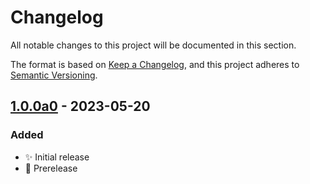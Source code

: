 # Changelog

All notable changes to this project will be documented in this section.

The format is based on
[Keep a Changelog](https://keepachangelog.com/en/1.0.0/),
and this project adheres to
[Semantic Versioning](https://semver.org/spec/v2.0.0.html).

## [1.0.0a0] - 2023-05-20

### Added

- ✨ Initial release
- 🔨 Prerelease

[1.0.0a0]: https://github.com/bedrock-ws/bedrockpy/releases/v1.0.0a0
